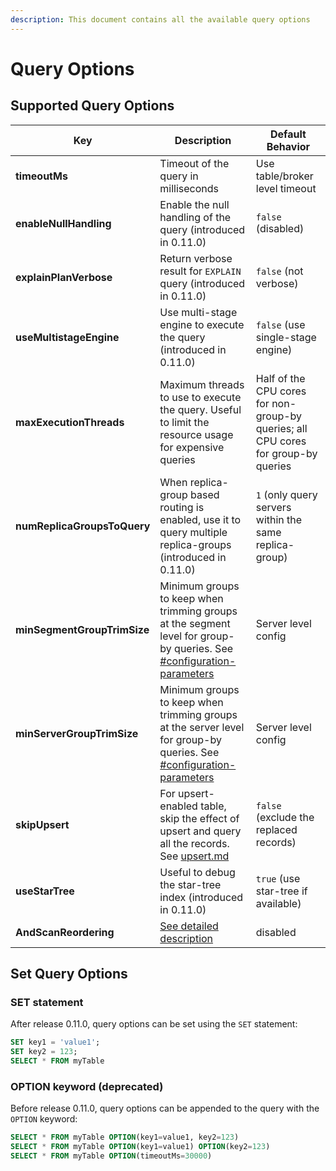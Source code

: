 ```yaml
---
description: This document contains all the available query options
---
```


# Query Options

## Supported Query Options

| Key                         | Description                                                                                                                                                                                   | Default Behavior                                                                   |
| --------------------------- | --------------------------------------------------------------------------------------------------------------------------------------------------------------------------------------------- | ---------------------------------------------------------------------------------- |
| **timeoutMs**               | Timeout of the query in milliseconds                                                                                                                                                          | Use table/broker level timeout                                                     |
| **enableNullHandling**      | Enable the null handling of the query (introduced in 0.11.0)                                                                                                                                  | `false` (disabled)                                                                 |
| **explainPlanVerbose**      | Return verbose result for `EXPLAIN` query (introduced in 0.11.0)                                                                                                                              | `false` (not verbose)                                                              |
| **useMultistageEngine**     | Use multi-stage engine to execute the query (introduced in 0.11.0)                                                                                                                            | `false` (use single-stage engine)                                                  |
| **maxExecutionThreads**     | Maximum threads to use to execute the query. Useful to limit the resource usage for expensive queries                                                                                         | Half of the CPU cores for non-group-by queries; all CPU cores for group-by queries |
| **numReplicaGroupsToQuery** | When replica-group based routing is enabled, use it to query multiple replica-groups (introduced in 0.11.0)                                                                                   | `1` (only query servers within the same replica-group)                             |
| **minSegmentGroupTrimSize** | Minimum groups to keep when trimming groups at the segment level for group-by queries. See [#configuration-parameters](query-syntax/grouping-algorithm.md#configuration-parameters "mention") | Server level config                                                                |
| **minServerGroupTrimSize**  | Minimum groups to keep when trimming groups at the server level for group-by queries. See [#configuration-parameters](query-syntax/grouping-algorithm.md#configuration-parameters "mention")  | Server level config                                                                |
| **skipUpsert**              | For upsert-enabled table, skip the effect of upsert and query all the records. See [upsert.md](../../basics/data-import/upsert.md "mention")                                                  | `false` (exclude the replaced records)                                             |
| **useStarTree**             | Useful to debug the star-tree index (introduced in 0.11.0)                                                                                                                                    | `true` (use star-tree if available)                                                |
| **AndScanReordering**       | [See detailed description](https://docs.pinot.apache.org/operators/tutorials/performance-optimization-configurations?q=andoperator)                                                           | disabled                                                                           |

## Set Query Options

### SET statement

After release 0.11.0, query options can be set using the `SET` statement:

```sql
SET key1 = 'value1';
SET key2 = 123;
SELECT * FROM myTable
```

### OPTION keyword (deprecated)

Before release 0.11.0, query options can be appended to the query with the `OPTION` keyword:

```sql
SELECT * FROM myTable OPTION(key1=value1, key2=123)
SELECT * FROM myTable OPTION(key1=value1) OPTION(key2=123)
SELECT * FROM myTable OPTION(timeoutMs=30000)
```
